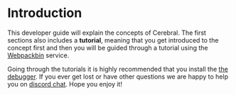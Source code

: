 # Introduction

This developer guide will explain the concepts of Cerebral. The first sections also includes a **tutorial**, meaning that you get introduced to the concept first and then you will be guided through a tutorial using the [Webpackbin](https://www.webpackbin.com) service.

Going through the tutorials it is highly recommended that you install the [the debugger](/docs/introduction/debugger.html). If you ever get lost or have other questions we are happy to help you on [discord chat](https://discord.gg/0kIweV4bd2bwwsvH). Hope you enjoy it!
